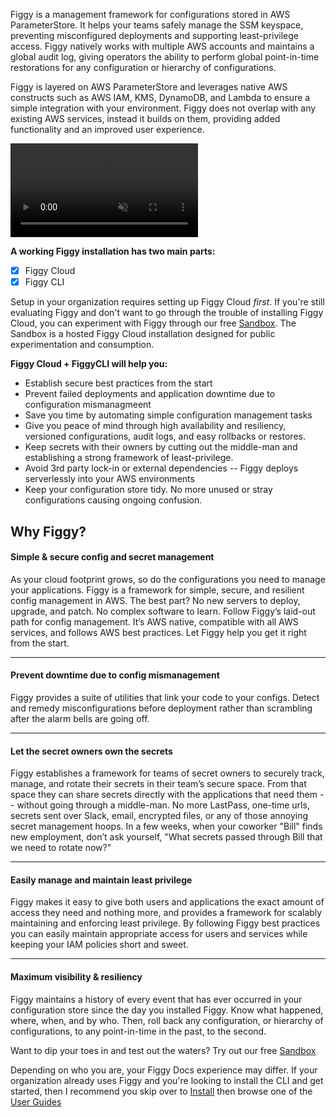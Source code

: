 Figgy is a management framework for configurations stored in AWS ParameterStore. It helps your teams safely manage
the SSM keyspace, preventing misconfigured deployments and supporting least-privilege access. Figgy natively works with
multiple AWS accounts and maintains a global audit log, giving operators the ability to perform global point-in-time restorations
for any configuration or hierarchy of configurations.

Figgy is layered on AWS ParameterStore and leverages native AWS constructs such as AWS IAM, KMS, DynamoDB, and
Lambda to ensure a simple integration with your environment. Figgy does not overlap with any existing AWS services, instead it builds on them, 
providing added functionality and an improved user experience.
<br/>

<video controls autoplay loop muted class="video"><source src="/images/videos/walkthrough-2.mp4" type="video/mp4"></video>


**A working Figgy installation has two main parts:**

- [x] Figgy Cloud
- [x] Figgy CLI
    
Setup in your organization requires setting up Figgy Cloud *first*. If you're still evaluating Figgy and don't want to
go through the trouble of installing Figgy Cloud, you can experiment with Figgy through our
free [Sandbox](/getting-started/sandbox/). The Sandbox is a hosted Figgy Cloud installation designed for public
experimentation and consumption.
    

**Figgy Cloud + FiggyCLI will help you:**

- Establish secure best practices from the start
- Prevent failed deployments and application downtime due to configuration mismanagmeent
- Save you time by automating simple configuration management tasks
- Give you peace of mind through high availability and resiliency, versioned configurations, audit logs, and easy rollbacks or restores.
- Keep secrets with their owners by cutting out the middle-man and establishing a strong framework of least-privilege. 
- Avoid 3rd party lock-in or external dependencies -- Figgy deploys serverlessly into your AWS environments
- Keep your configuration store tidy. No more unused or stray configurations causing ongoing confusion.


## Why Figgy?


#### Simple & secure config and secret management
As your cloud footprint grows, so do the configurations you need to manage your applications. 
Figgy is a framework for simple, secure, and resilient config management in AWS. The best part? No new servers to 
deploy, upgrade, and patch. No complex software to learn. Follow Figgy’s laid-out path for config management. 
It’s AWS native, compatible with all AWS services, and follows AWS best practices. Let Figgy help you get it right from the start.

---
#### Prevent downtime due to config mismanagement
Figgy provides a suite of utilities that link your code to your configs. 
Detect and remedy misconfigurations before deployment rather than scrambling after the alarm bells are going off.

---
#### Let the secret owners own the secrets
Figgy establishes a framework for teams of secret owners to securely track, manage, and rotate their secrets in their 
team’s secure space. From that space they can share secrets directly with the applications that need them -- 
without going through a middle-man. No more LastPass, one-time urls, secrets sent over Slack, email, encrypted files, 
or any of those annoying secret management hoops. In a few weeks, when your coworker "Bill" finds new employment, 
don’t ask yourself, "What secrets passed through Bill that we need to rotate now?"

---
#### Easily manage and maintain least privilege
Figgy makes it easy to give both users and applications the exact amount of access they need and nothing more, and provides
a framework for scalably maintaining and enforcing least privilege. By following Figgy best
practices you can easily maintain appropriate access for users and services while keeping your IAM policies short and sweet.

---
#### Maximum visibility & resiliency
Figgy maintains a history of every event that has ever occurred in your configuration store since the day you 
installed Figgy. Know what happened, where, when, and by who. Then, roll back any configuration, 
or hierarchy of configurations, to any point-in-time in the past, to the second.


Want to dip your toes in and test out the waters? Try out our free [Sandbox](/getting-started/sandbox/)

Depending on who you are, your Figgy Docs experience may differ. If your organization already uses Figgy and you're looking
to install the CLI and get started, then I recommend you skip over to [Install](/getting-started/install/)
then browse one of the [User Guides](/user-guides/dev/)

